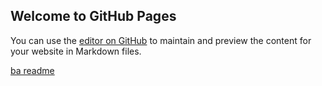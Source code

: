## Welcome to GitHub Pages

You can use the [editor on GitHub](https://github.com/forthe2008/forthe2008.github.io/edit/master/README.md) to maintain and preview the content for your website in Markdown files.

[ba readme](https://github.com/forthe2008/forthe2008.github.io/blob/master/README.md.bak)

